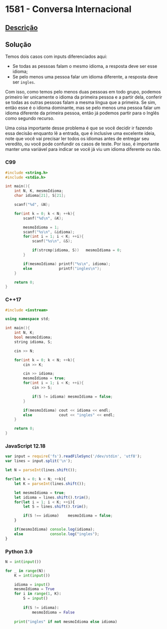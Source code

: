 # 1581 - Conversa Internacional

## [Descrição](https://www.beecrowd.com.br/judge/pt/problems/view/1581)

## Solução

Temos dois casos com inputs diferenciados aqui:

* Se todas as pessoas falam o mesmo idioma, a resposta deve ser esse idioma;
* Se pelo menos uma pessoa falar um idioma diferente, a resposta deve ser `ingles`.

Com isso, como temos pelo menos duas pessoas em todo grupo, podemos primeiro ler unicamente o idioma da primeira pessoa e a partir dela, conferir se todas as outras pessoas falam a mesma língua que a primeira. Se sim, então esse é o idioma dominante, mas se pelo menos uma pessoa falar um idioma diferente da primeira pessoa, então já podemos partir para o Inglês como segundo recurso.

Uma coisa importante desse problema é que se você decidir ir fazendo essa decisão enquanto lê a entrada, que é inclusive uma excelente ideia, note que você vai precisar ler todos os idiomas antes de entregar seu veredito, ou você pode confundir os casos de teste. Por isso, é importante manter uma variável para indicar se você já viu um idioma diferente ou não.

### C99
```c
#include <string.h>
#include <stdio.h>

int main(){
    int N, K, mesmoIdioma;
    char idioma[21], S[21];

    scanf("%d", &N);

    for(int k = 0; k < N; ++k){
        scanf("%d\n", &K);

        mesmoIdioma = 1;
        scanf("%s\n", &idioma);
        for(int i = 1; i < K; ++i){
            scanf("%s\n", &S);

            if(strcmp(idioma, S))   mesmoIdioma = 0;
        }

        if(mesmoIdioma) printf("%s\n", idioma);
        else            printf("ingles\n");
    }

    return 0;
}
```

### C++17
```cpp
#include <iostream>

using namespace std;

int main(){
    int N, K;
    bool mesmoIdioma;
    string idioma, S;

    cin >> N;

    for(int k = 0; k < N; ++k){
        cin >> K;

        cin >> idioma;
        mesmoIdioma = true;
        for(int i = 1; i < K; ++i){
            cin >> S;

            if(S != idioma) mesmoIdioma = false;
        }

        if(mesmoIdioma) cout << idioma << endl;
        else            cout << "ingles" << endl;
    }

    return 0;
}
```

### JavaScript 12.18
```javascript
var input = require('fs').readFileSync('/dev/stdin', 'utf8');
var lines = input.split('\n');

let N = parseInt(lines.shift());

for(let k = 0; k < N; ++k){
    let K = parseInt(lines.shift());

    let mesmoIdioma = true;
    let idioma = lines.shift().trim();
    for(let i = 1; i < K; ++i){
        let S = lines.shift().trim();

        if(S !== idioma)    mesmoIdioma = false;
    }

    if(mesmoIdioma) console.log(idioma);
    else            console.log("ingles");
}
```

### Python 3.9
```python
N = int(input())

for _ in range(N):
    K = int(input())

    idioma = input()
    mesmoIdioma = True
    for i in range(1, K):
        S = input()
        
        if(S != idioma):
            mesmoIdioma = False
    
    print("ingles" if not mesmoIdioma else idioma)
```